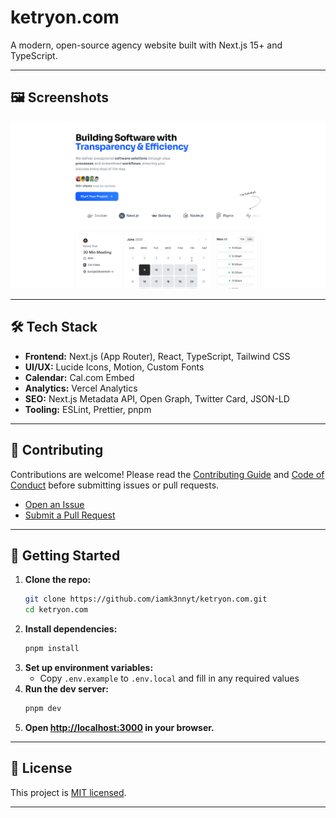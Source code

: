 # ketryon.com

A modern, open-source agency website built with Next.js 15+ and TypeScript.

---

## 🖼️ Screenshots

<!-- Add screenshots of the landing page, calendar integration, and UI components here -->

![og](./public/og.png)

---

## 🛠️ Tech Stack

- **Frontend:** Next.js (App Router), React, TypeScript, Tailwind CSS
- **UI/UX:** Lucide Icons, Motion, Custom Fonts
- **Calendar:** Cal.com Embed
- **Analytics:** Vercel Analytics
- **SEO:** Next.js Metadata API, Open Graph, Twitter Card, JSON-LD
- **Tooling:** ESLint, Prettier, pnpm

---

## 📝 Contributing

Contributions are welcome! Please read the [Contributing Guide](./CONTRIBUTING.md) and [Code of Conduct](./CODE_OF_CONDUCT.md) before submitting issues or pull requests.

- [Open an Issue](https://github.com/iamk3nnyt/ketryon.com/issues)
- [Submit a Pull Request](https://github.com/iamk3nnyt/ketryon.com/pulls)

---

## 🏁 Getting Started

1. **Clone the repo:**
   ```sh
   git clone https://github.com/iamk3nnyt/ketryon.com.git
   cd ketryon.com
   ```
2. **Install dependencies:**
   ```sh
   pnpm install
   ```
3. **Set up environment variables:**
   - Copy `.env.example` to `.env.local` and fill in any required values
4. **Run the dev server:**
   ```sh
   pnpm dev
   ```
5. **Open [http://localhost:3000](http://localhost:3000) in your browser.**

---

## 📄 License

This project is [MIT licensed](./LICENSE).

---
